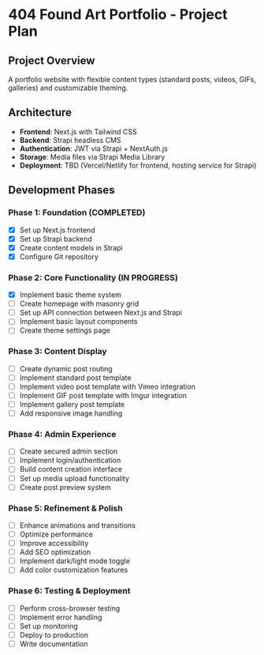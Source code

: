 # 404 Found Art Portfolio - Project Plan

## Project Overview
A portfolio website with flexible content types (standard posts, videos, GIFs, galleries) and customizable theming.

## Architecture
- **Frontend**: Next.js with Tailwind CSS
- **Backend**: Strapi headless CMS
- **Authentication**: JWT via Strapi + NextAuth.js
- **Storage**: Media files via Strapi Media Library
- **Deployment**: TBD (Vercel/Netlify for frontend, hosting service for Strapi)

## Development Phases

### Phase 1: Foundation (COMPLETED)
- [x] Set up Next.js frontend
- [x] Set up Strapi backend
- [x] Create content models in Strapi
- [x] Configure Git repository

### Phase 2: Core Functionality (IN PROGRESS)
- [x] Implement basic theme system
- [ ] Create homepage with masonry grid
- [ ] Set up API connection between Next.js and Strapi
- [ ] Implement basic layout components
- [ ] Create theme settings page

### Phase 3: Content Display
- [ ] Create dynamic post routing
- [ ] Implement standard post template
- [ ] Implement video post template with Vimeo integration
- [ ] Implement GIF post template with Imgur integration
- [ ] Implement gallery post template
- [ ] Add responsive image handling

### Phase 4: Admin Experience
- [ ] Create secured admin section
- [ ] Implement login/authentication
- [ ] Build content creation interface
- [ ] Set up media upload functionality
- [ ] Create post preview system

### Phase 5: Refinement & Polish
- [ ] Enhance animations and transitions
- [ ] Optimize performance
- [ ] Improve accessibility
- [ ] Add SEO optimization
- [ ] Implement dark/light mode toggle
- [ ] Add color customization features

### Phase 6: Testing & Deployment
- [ ] Perform cross-browser testing
- [ ] Implement error handling
- [ ] Set up monitoring
- [ ] Deploy to production
- [ ] Write documentation